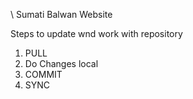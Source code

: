 \ Sumati Balwan Website

Steps to update wnd work with repository

1. PULL 
2. Do Changes local
3. COMMIT
4. SYNC
   